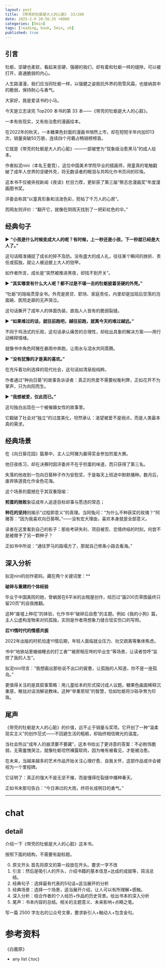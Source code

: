```yaml
---
layout: post
title: 《带壳的牡蛎是大人的心脏》 33/200
date: 2025-2-9 20:56:35 +0800
categories: [5min]
tags: [reading, book, 5min, sh]
published: true
---
```



## 引言  

牡蛎，坚硬也柔软，看起来坚硬、强硬的我们，却有着和牡蛎一样的缝隙，可以被打开，直通脆弱的内心。

人生路漫漫，我们应当同牡蛎一样，以强健之姿抵抗外界的雨雪风霜，也接纳其中的脆弱，保持耐心与勇气。 

大家好，我是爱读书的小马。

今天是立志读完 Top200 本书的第 33 本——《带壳的牡蛎是大人的心脏》。

一本有些现实，又有些治愈的漫画绘本。

在2022年的秋天，一本糖果色封面的漫画书悄然上市，却在短短半年内加印13次，销量突破50万册，连续四个月霸占畅销榜榜首。

它就是《带壳的牡蛎是大人的心脏》——一部被誉为“现象级治愈黑马”的成人绘本。

作者拟泥nini（本名王曼霓），这位中国美术学院毕业的插画师，用童真的笔触戳破了成年人世界的坚硬外壳，将无数读者的眼泪与共鸣化作书页间的珍珠。  

这本书不仅被央视新闻《夜读》栏目力荐，更斩获了第三届“蔡志忠漫画奖”年度漫画图书奖。

评委会称其“以童真形象和活泼色彩，熨帖了千万人的心房”。

而网友则评价：“翻开它，就像在阴雨天找到了一把彩虹色的伞。”  

## 经典句子

▶ **“小孩是什么时候变成大人的呢？有时候，上一秒还是小孩，下一秒就已经是大人了。”**  

   这句话精准捕捉了成长的猝不及防。没有盛大的成人礼，往往某个瞬间的挫折、责任或孤独，就让人被迫披上大人的铠甲。
   
   如作者所言，成长是“突然被推进黑夜，却找不到开关”。  

▶ **“其实哪里有什么大人呢？都不过是不堪一击的牡蛎披着坚硬的外壳。”**  

   “牡蛎”的隐喻贯穿全书。外壳是房贷、职场、家庭责任，内里却是加班后空荡的泡面碗、医院走廊的无声哭泣。
   
   这句话撕开了成年人的体面伪装，直指人人皆有的脆弱裂缝。  

▶ **“如果难过的话，就往前跑吧，越往前跑，就离今天的难过越远。”** 

   不同于鸡汤式的乐观，这句话承认痛苦的合理性，却给出具象的解决方案——用行动稀释情绪。
   
   就像书中角色阿猪在暴雨中奔跑，让雨水与泪水共同蒸腾。  

▶ **“没有犹豫的才是真的喜欢。”**  

   在充斥着功利选择的现代社会，这句话如清泉般纯粹。
   
   作者通过“种向日葵”的故事告诉读者：真正的热爱不需要权衡利弊，正如花开不为掌声，只为向阳而生。  

▶ **“我想被爱，仅此而已。”**  

   这句独白出现在一个被催婚女性的故事里。
   
   它戳破了社会对“独立”的过度美化，坦然承认：渴望被爱不是弱点，而是人类最本真的需求。  

## 经典场景

在《向日葵花园》篇章中，主人公阿猪为赢得奖金参加煎蛋大赛。

他日夜练习，却在决赛时因评委并不在乎煎蛋的味道，而只获得了第三名。

失落的他收到一包向日葵种子作为安慰奖，于是每天上班途中默默播种。数月后，废弃铁道竟化作金色花海。  

这个场景的震撼在于其双重隐喻：  

**煎蛋的挫败**象征成年人追逐目标却事与愿违的常态；  

**种花的坚持**则揭示“过程即意义”的真理。当阿兔问：“为什么不种获奖的玫瑰？”阿猪答：“因为我喜欢向日葵啊。”——没有宏大理由，喜欢本身就是全部意义。  

读者在这里看到自己的影子：那些考研失利、项目被否、恋情终结的时刻，何尝不是被赠予了另一颗种子？

正如书中所说：“通往罗马的路塌方了，那就自己修条小路去看海。”  

## 深入分析

拟泥nini的创作密码，藏在两个关键词里：**  

**破碎与重建的个体经验**  

毕业于中国美院的她，曾蜗居在6平米的出租屋创作，经历过“画200页草图最终只留20页”的自我推翻。

这种“废墟上种花”的体验，化作书中“破碎后自愈”的主题。例如《我的小狗》篇，主人公虚构宠物来对抗孤独，实则是作者用想象力缝合现实伤口的写照。  

**后YI情时代的情感共振**  

2022年出版的时机恰逢YI情后期，年轻人面临就业压力、社交疏离等集体焦虑。

书中“地铁站里蜷缩睡去的打工者”“被房租压垮的毕业生”等场景，让读者惊呼“监控了我的人生”。

拟泥nini坦言：“我想画出那些说不出口的疲惫，让孤独的人知道，你不是一座孤岛。”  

更值得关注的是其叙事策略：用儿童绘本的形式探讨成人议题。糖果色画面稀释沉重感，稚拙对话消解说教味。这种“举重若轻”的智慧，恰如牡蛎将沙砾孕育为珍珠。  

## 尾声

《带壳的牡蛎是大人的心脏》的价值，远不止于销量与奖项。它开创了一种“温柔现实主义”的创作范式——不回避生活的粗粝，却始终相信微光的温度。

当社会热议“成年人的崩溃要不要藏”，这本书给出了更诗意的答案：不必粉饰脆弱，无需羞愧哭泣，就像牡蛎坦然裸露软肉，因为唯有被看见，才能被治愈。  

在未来，当越来越多的艺术作品开始关注心理疗愈、自我关怀，这部作品或许会被视为一个里程碑。

它证明了：真正的强大不是无坚不摧，而是懂得在裂缝中播种春天。

正如书末那句告白：“今日淋过的大雨，终将长成明日的勇气。”  

------------------------------------------------------------------------

# chat

## detail

介绍一下《带壳的牡蛎是大人的心脏》这本书。

按照下面的结构，不需要有副标题。

0. 原文开头 首先将原文的第一段放在开头。要求一字不改
1. 引言：然后是吸引人的开头，介绍书籍的基本信息+达成的成就等，简洁总结。
2. 经典句子：选择最有代表的5句话+适当展开的分析
3. 经典场景：选择一个场景，适当展开介绍，让人可以有所理解+感触。
4. 深入分析：结合作者的个人经历+作品的历史背景。给出书本的深入分析
5. 尾声：书本内容的总结。相关的主题意义、未来影响+点睛之笔。

写一篇 2500 字左右的公众号文章，要求新引人+触动人+包含金句。


# 参考资料

 《白鹿原》

* any list
{:toc}